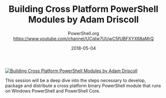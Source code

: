 ﻿---
title: Building Cross Platform PowerShell Modules by Adam Driscoll
date: 2018-05-04
tags: PowerShellOrg, English, Conference
author: PowerShell.org https://www.youtube.com/channel/UCqIw7UUwC5fUBFXYX68aMrQ
---

[![Building Cross Platform PowerShell Modules by Adam Driscoll](https://i1.ytimg.com/vi/tqQqBH5RuVU/hqdefault.jpg "Building Cross Platform PowerShell Modules by Adam Driscoll")](https://www.youtube.com/watch?v=tqQqBH5RuVU)

This session will be a deep dive into the steps necessary to develop, package and distribute a cross platform binary PowerShell module that runs on Windows PowerShell and PowerShell Core.
